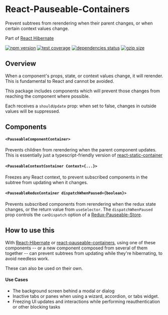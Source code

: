 # React-Pauseable-Containers

Prevent subtrees from rerendering when their parent changes, or when certain context values change.

Part of [React Hibernate](https://github.com/spautz/react-hibernate)

[![npm version](https://img.shields.io/npm/v/react-pauseable-containers.svg)](https://www.npmjs.com/package/react-pauseable-containers)
[![test coverage](https://coveralls.io/repos/github/spautz/react-hibernate/badge.svg?branch=x-cov-react-pauseable-containers)](https://coveralls.io/github/spautz/react-hibernate?branch=x-cov-react-pauseable-containers)
[![dependencies status](https://img.shields.io/librariesio/release/npm/react-pauseable-containers.svg)](https://libraries.io/github/spautz/react-hibernate)
[![gzip size](https://img.shields.io/bundlephobia/minzip/react-pauseable-containers)](https://bundlephobia.com/result?p=react-pauseable-containers@latest)

## Overview

When a component's props, state, or context values change, it will rerender. This is fundamental to React and cannot
be avoided.

This package includes components which will prevent those changes from reaching the component where possible.

Each receives a `shouldUpdate` prop: when set to false, changes in outside values will be suppressed.

## Components

#### `<PauseableComponentContainer>`

Prevents children from rerendering when the parent component updates.
This is essentially just a typescript-friendly version of [react-static-container](https://github.com/reactjs/react-static-container/)

#### `<PauseableContextContainer Context={...}>`

Freezes any React context, to prevent subscribed components in the subtree from updating when it changes.

#### `<PauseableReduxContainer dispatchWhenPaused={boolean}>`

Prevents subscribed components from rerendering when the redux state changes, or the return value from `useSelector`.
The `dispatchWhenPaused` prop controls the `canDispatch` option of a [Redux-Pauseable-Store](../redux-pauseable-store).

## How to use this

With [React-Hibernate](../react-hibernate) or [react-pauseable-containers](../react-pauseable-containers/), using one of these
components -- or a new component composed from several of them together -- can prevent subtrees from updating while
they're hibernating, to avoid needless work.

These can also be used on their own.

#### Use Cases

- The background screen behind a modal or dialog
- Inactive tabs or panes when using a wizard, accordion, or tabs widget.
- Freezing UI updates and interactions while performing reauthentication or other blocking tasks
